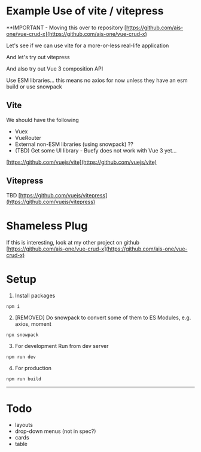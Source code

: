 # Example Use of vite / vitepress

**IMPORTANT - Moving this over to repository [https://github.com/ais-one/vue-crud-x](https://github.com/ais-one/vue-crud-x)

Let's see if we can use vite for a more-or-less real-life application

And let's try out vitepress

And also try out Vue 3 composition API

Use ESM libraries... this means no axios for now unless they have an esm build or use snowpack

## Vite

We should have the following
- Vuex
- VueRouter
- External non-ESM libraries (using snowpack) ??
- (TBD) Get some UI library - Buefy does not work with Vue 3 yet...

[https://github.com/vuejs/vite](https://github.com/vuejs/vite)


## Vitepress 

TBD [https://github.com/vuejs/vitepress](https://github.com/vuejs/vitepress)


# Shameless Plug

If this is interesting, look at my other project on github [https://github.com/ais-one/vue-crud-x](https://github.com/ais-one/vue-crud-x)


# Setup

1. Install packages

```
npm i
```

2. [REMOVED] Do snowpack to convert some of them to ES Modules, e.g. axios, moment

```
npx snowpack
```

3. For development Run from dev server

```
npm run dev
```

4. For production

```
npm run build
```

---

# Todo

- layouts
- drop-down menus (not in spec?)
- cards
- table
